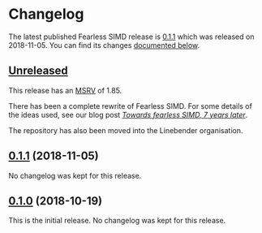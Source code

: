 <!-- Instructions

This changelog follows the patterns described here: <https://keepachangelog.com/en/>.

Subheadings to categorize changes are `added, changed, deprecated, removed, fixed, security`.

-->

# Changelog

The latest published Fearless SIMD release is [0.1.1](#011-2018-11-05) which was released on 2018-11-05.
You can find its changes [documented below](#011-2018-11-05).

## [Unreleased]

This release has an [MSRV][] of 1.85.

There has been a complete rewrite of Fearless SIMD.
For some details of the ideas used, see our blog post [*Towards fearless SIMD, 7 years later*](https://linebender.org/blog/towards-fearless-simd/).

The repository has also been moved into the Linebender organisation.

## [0.1.1][] (2018-11-05)

No changelog was kept for this release.

## [0.1.0][] (2018-10-19)

This is the initial release.
No changelog was kept for this release.

<!-- No contributors or PRs discussed yet, but they go here -->
<!-- [@x]: https://github.com/x -->

<!-- [#x]: https://github.com/linebender/fearless_simd/pull/x -->

[Unreleased]: https://github.com/linebender/fearless_simd/compare/e54304c66fc3e42d9604ddc7775b3345b589ce1a...HEAD
<!-- [0.2.0]: https://github.com/linebender/fearless_simd/compare/e54304c66fc3e42d9604ddc7775b3345b589ce1a...v0.2.0 -->
[0.1.1]: https://github.com/linebender/fearless_simd/compare/d683506b50721d35745cfc098527e007f1cb3425...e54304c66fc3e42d9604ddc7775b3345b589ce1a
[0.1.0]: https://github.com/linebender/fearless_simd/commit/d683506b50721d35745cfc098527e007f1cb3425

[MSRV]: README.md#minimum-supported-rust-version-msrv
